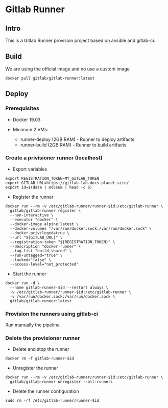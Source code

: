 # Gitlab Runner

## Intro 

This is a Gitlab Runner provision project based on ansible and gitlab-ci.

## Build

We are using the official image and no use a custom image

```shell
docker pull gitlab/gitlab-runner:latest
```

## Deploy 

### Prerequisites 

* Docker 19.03

* Minimum 2 VMs:
   - runner-deploy  (2GB RAM) - Runner to deploy artifacts
   - runner-build   (2GB RAM) - Runner to build artifacts

### Create a privisioner runner (localhost)

* Export variables

```shell
export REGISTRATION_TOKEN=MY_GITLAB_TOKEN
export GITLAB_URL=https://gitlab-lab.docs-planet.site/
export id=$(date | md5sum | head -c 6)
```

* Register the runner

```shell
docker run --rm -v /etc/gitlab-runner/runner-$id:/etc/gitlab-runner \
  gitlab/gitlab-runner register \
  --non-interactive \
  --executor "docker" \
  --docker-image alpine:latest \
  --docker-volumes "/var/run/docker.sock:/var/run/docker.sock" \
  --docker-privileged=true \
  --url "${GITLAB_URL}" \
  --registration-token "${REGISTRATION_TOKEN}" \
  --description "docker-runner" \
  --tag-list "build,shared" \
  --run-untagged="true" \
  --locked="false" \
  --access-level="not_protected"
```

* Start the runner

```shell
docker run -d \
  --name gitlab-runner-$id --restart always \
  -v /etc/gitlab-runner/runner-$id:/etc/gitlab-runner \
  -v /var/run/docker.sock:/var/run/docker.sock \
  gitlab/gitlab-runner:latest
```

### Provision the runners using gitlab-ci

Run manually the pipeline

### Delete the provisioner runner

* Delete and stop the runner

```
docker rm -f gitlab-runner-$id
```
			
* Unregister the runner

```shell
docker run --rm -v /etc/gitlab-runner/runner-$id:/etc/gitlab-runner \
  gitlab/gitlab-runner unregister --all-runners
```

* Delete the runner configuration

```shell
sudo rm -rf /etc/gitlab-runner/runner-$id
```
